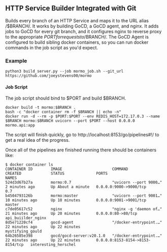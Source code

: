 ## HTTP Service Builder Integrated with Git
Builds every branch of an HTTP Service and maps it to the URL alias /$BRANCH/. It works by building GoCD, a GoCD agent, and nginx. It adds jobs to GoCD for every git branch, and it configures nginx to reverse proxy to the appropriate $PORT for requests to /$BRANCH/. The GoCD Agent is configured to build sibling docker containers, so you can run docker commands in the job script as you'd expect.


### Example

```
python3 build_server.py --job mormo_job.sh --git_url https://github.com/joeystevens00/mormo
```

#### Job Script
The job script should bind to $PORT and build $BRANCH.

```
docker build -t mormo:$BRANCH .
bash -c "docker container rm -f $BRANCH || echo -n"
docker run -d --rm -p $PORT:$PORT --env REDIS_HOST=172.17.0.3 --name $BRANCH mormo:$BRANCH uvicorn --port $PORT --host 0.0.0.0 mormo.api:app
```

The script will finish quickly, go to http://localhost:8153/go/pipelines#!/ to get a real idea of the progress.

Once all of the pipelines are finished running there should be containers like:
```
$ docker container ls
CONTAINER ID        IMAGE                      COMMAND                  CREATED             STATUS              PORTS                              NAMES
524d3d67b27a        mormo:0.7                  "uvicorn --port 9000…"   2 minutes ago       Up About a minute   0.0.0.0:9000->9000/tcp             0.7
b4504793126b        mormo:master               "uvicorn --port 9001…"   10 minutes ago      Up 10 minutes       0.0.0.0:9001->9001/tcp             master
c7de05617c52        nginx                      "nginx -g 'daemon of…"   21 minutes ago      Up 20 minutes       0.0.0.0:80->80/tcp                 api_buiilder_nginx
8d5e71220cf4        gocd-agent                 "/docker-entrypoint.…"   22 minutes ago      Up 22 minutes                                          mystifying_gould
64b26585e398        gocd/gocd-server:v20.1.0   "/docker-entrypoint.…"   22 minutes ago      Up 22 minutes       0.0.0.0:8153-8154->8153-8154/tcp   interesting_herschel
```
